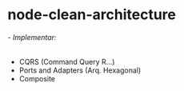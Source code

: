 # node-clean-architecture

###### - Implementar: 
- CQRS (Command Query R...)
- Ports and Adapters (Arq. Hexagonal)
- Composite